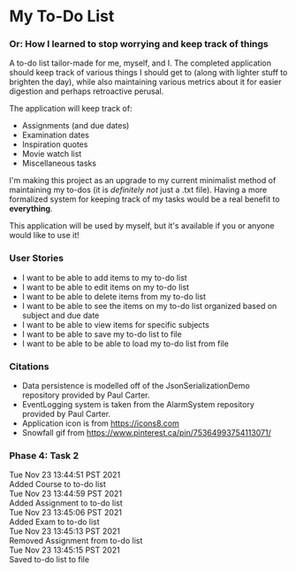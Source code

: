# My To-Do List
### Or: How I learned to stop worrying and keep track of things

A to-do list tailor-made for me, myself, and I. The completed application should keep track of various things I should
get to (along with lighter stuff to brighten the day), while also maintaining various metrics about it for easier
digestion and perhaps retroactive perusal.

The application will keep track of:
- Assignments (and due dates)
- Examination dates
- Inspiration quotes
- Movie watch list
- Miscellaneous tasks

I'm making this project as an upgrade to my current minimalist method of maintaining my to-dos 
(it is *definitely not* just a .txt file). Having a more formalized system for keeping track of my tasks
would be a real benefit to **everything**.

This application will be used by myself, but it's available if you or anyone would like to use it!

### User Stories
- I want to be able to add items to my to-do list
- I want to be able to edit items on my to-do list
- I want to be able to delete items from my to-do list
- I want to be able to see the items on my to-do list organized based on subject and due date
- I want to be able to view items for specific subjects
- I want to be able to save my to-do list to file
- I want to be able to be able to load my to-do list from file

### Citations
- Data persistence is modelled off of the JsonSerializationDemo repository provided by Paul Carter.
- EventLogging system is taken from the AlarmSystem repository provided by Paul Carter.
- Application icon is from https://icons8.com
- Snowfall gif from https://www.pinterest.ca/pin/75364993754113071/

### Phase 4: Task 2
Tue Nov 23 13:44:51 PST 2021\
Added Course to to-do list\
Tue Nov 23 13:44:59 PST 2021\
Added Assignment to to-do list\
Tue Nov 23 13:45:06 PST 2021\
Added Exam to to-do list\
Tue Nov 23 13:45:13 PST 2021\
Removed Assignment from to-do list\
Tue Nov 23 13:45:15 PST 2021\
Saved to-do list to file